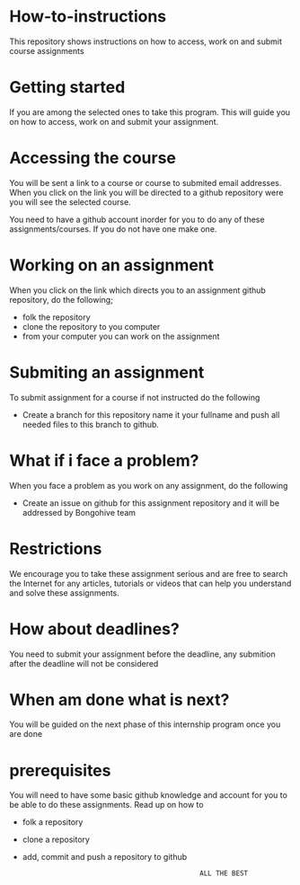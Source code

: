 # How-to-instructions
This repository shows instructions on how to access, work on and submit course assignments

# Getting started

If you are among the selected ones to take this program. This will guide you on how to access, work on and submit your assignment.

# Accessing the course

You will be sent a link to a course or course to submited email addresses. When you click on the link you will be directed to a github repository were you will see the selected course.

You need to have a github account inorder for you to do any of these assignments/courses. If you do not have one make one.

# Working on an assignment

When you click on the link which directs you to an assignment github repository, do the following;

- folk the repository
- clone the repository to you computer
- from your computer you can work on the assignment

# Submiting an assignment

To submit assignment for a course if not instructed do the following
- Create a branch for this repository name it your fullname and push all needed files to this branch to github.

# What if i face a problem?

When you face a problem as you work on any assignment, do the following

- Create an issue on github for this assignment repository and it will be addressed by Bongohive team

# Restrictions

We encourage you to take these assignment serious and are free to search the Internet for any articles, tutorials or videos that can help you understand and solve these assignments.

# How about deadlines?

You need to submit your assignment before the deadline, any submition after the deadline will not be considered


# When am done what is next?

You will be guided on the next phase of this internship program once you are done

# prerequisites

You will need to have some basic github knowledge and account for you to be able to do these assignments. Read up on how to
- folk a repository
- clone a repository
- add, commit and push a repository to github
 

                                                  ALL THE BEST




